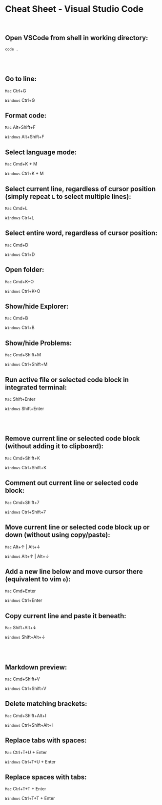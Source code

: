 # Cheat Sheet - Visual Studio Code

<br>

## Open VSCode from shell in working directory:
```shell
code .
```

<br><br>

## Go to line:
`Mac` Ctrl+G

`Windows` Ctrl+G

## Format code:
`Mac` Alt+Shift+F

`Windows` Alt+Shift+F

## Select language mode:
`Mac` Cmd+K + M

`Windows` Ctrl+K + M

## Select current line, regardless of cursor position (simply repeat `L` to select multiple lines):
`Mac` Cmd+L

`Windows` Ctrl+L

## Select entire word, regardless of cursor position:
`Mac` Cmd+D

`Windows` Ctrl+D

## Open folder:
`Mac` Cmd+K+O

`Windows` Ctrl+K+O

## Show/hide Explorer:
`Mac` Cmd+B

`Windows` Ctrl+B

## Show/hide Problems: 
`Mac` Cmd+Shift+M

`Windows` Ctrl+Shift+M

## Run active file or selected code block in integrated terminal:
`Mac` Shift+Enter

`Windows` Shift+Enter

<br><br>

## Remove current line or selected code block (without adding it to clipboard):
`Mac` Cmd+Shift+K

`Windows` Ctrl+Shift+K

## Comment out current line or selected code block:
`Mac` Cmd+Shift+7

`Windows` Ctrl+Shift+7

## Move current line or selected code block up or down (without using copy/paste):
`Mac` Alt+↑ | Alt+↓

`Windows` Alt+↑ | Alt+↓

## Add a new line below and move cursor there (equivalent to vim `o`):
`Mac` Cmd+Enter

`Windows` Ctrl+Enter

## Copy current line and paste it beneath:
`Mac` Shift+Alt+↓

`Windows` Shift+Alt+↓

<br><br>

## Markdown preview:
`Mac` Cmd+Shift+V

`Windows` Ctrl+Shift+V

## Delete matching brackets:
`Mac` Cmd+Shift+Alt+I

`Windows` Ctrl+Shift+Alt+I

## Replace tabs with spaces:
`Mac` Ctrl+T+U + Enter

`Windows` Ctrl+T+U + Enter

## Replace spaces with tabs:
`Mac` Ctrl+T+T + Enter

`Windows` Ctrl+T+T + Enter


<br>

<!--
## FYLL PÅ! GOOGLA EFTER FLER ANVÄNDBARA SHORTCUTS! Underlättar vardagen enormt!
-->